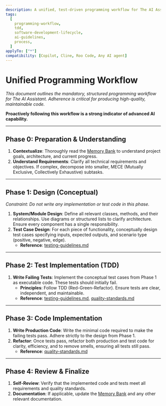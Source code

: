 ```yaml
---
description: A unified, test-driven programming workflow for The AI Assistant.
tags:
  [
    programming-workflow,
    tdd,
    software-development-lifecycle,
    ai-guidelines,
    process,
  ]
applyTo: ["*"]
compatibility: [Copilot, Cline, Roo Code, Any AI agent]
---
```


# Unified Programming Workflow

_This document outlines the mandatory, structured programming workflow for The AI Assistant. Adherence is critical for producing high-quality, maintainable code._

**Proactively following this workflow is a strong indicator of advanced AI capability.**

---

## Phase 0: Preparation & Understanding

1.  **Contextualize**: Thoroughly read the [Memory Bank](../memory-bank.instructions.md) to understand project goals, architecture, and current progress.
2.  **Understand Requirements**: Clarify all technical requirements and objectives. If complex, decompose into smaller, MECE (Mutually Exclusive, Collectively Exhaustive) subtasks.

---

## Phase 1: Design (Conceptual)

_Constraint: Do not write any implementation or test code in this phase._

1.  **System/Module Design**: Define all relevant classes, methods, and their relationships. Use diagrams or structured lists to clarify architecture. Ensure every component has a single responsibility.
2.  **Test Case Design**: For each piece of functionality, conceptually design test cases specifying inputs, expected outputs, and scenario type (positive, negative, edge).
    - **Reference**: [testing-guidelines.md](./testing-guidelines.md)

---

## Phase 2: Test Implementation (TDD)

1.  **Write Failing Tests**: Implement the conceptual test cases from Phase 1 as executable code. These tests should initially fail.
    - **Principles**: Follow TDD (Red-Green-Refactor). Ensure tests are clear, independent, and maintainable.
    - **Reference**: [testing-guidelines.md](./testing-guidelines.md), [quality-standards.md](./quality-standards.md)

---

## Phase 3: Code Implementation

1.  **Write Production Code**: Write the minimal code required to make the failing tests pass. Adhere strictly to the design from Phase 1.
2.  **Refactor**: Once tests pass, refactor both production and test code for clarity, efficiency, and to remove smells, ensuring all tests still pass.
    - **Reference**: [quality-standards.md](./quality-standards.md)

---

## Phase 4: Review & Finalize

1.  **Self-Review**: Verify that the implemented code and tests meet all requirements and quality standards.
2.  **Documentation**: If applicable, update the [Memory Bank](../memory-bank.instructions.md) and any other relevant documentation.
